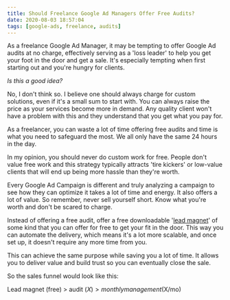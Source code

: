 ```yaml
---
title: Should Freelance Google Ad Managers Offer Free Audits?
date: 2020-08-03 18:57:04
tags: [google-ads, freelance, audits]
---
```


As a freelance Google Ad Manager, it may be tempting to offer Google Ad audits at no charge, effectively serving as a 'loss leader' to help you get your foot in the door and get a sale. It's especially tempting when first starting out and you're hungry for clients.

_Is this a good idea?_

No, I don't think so. I believe one should always charge for custom solutions, even if it's a small sum to start with. You can always raise the price as your services become more in demand. Any quality client won't have a problem with this and they understand that you get what you pay for.

As a freelancer, you can waste a lot of time offering free audits and time is what you need to safeguard the most. We all only have the same 24 hours in the day.

In my opinion, you should never do custom work for free. People don't value free work and this strategy typically attracts 'tire kickers' or low-value clients that will end up being more hassle than they're worth.

Every Google Ad Campaign is different and truly analyzing a campaign to see how they can optimize it takes a lot of time and energy. It also offers a lot of value. So remember, never sell yourself short. Know what you're worth and don't be scared to charge.

Instead of offering a free audit, offer a free downloadable '[lead magnet][1]' of some kind that you can offer for free to get your fit in the door. This way you can automate the delivery, which means it's a lot more scalable, and once set up, it doesn't require any more time from you.

This can achieve the same purpose while saving you a lot of time. It allows you to deliver value and build trust so you can eventually close the sale.

So the sales funnel would look like this:

Lead magnet (free) > audit ($X) > monthly management ($X/mo)

[1]: https://www.investopedia.com/terms/l/lead-magnet.asp